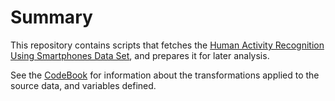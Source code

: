 Summary
=======

This repository contains scripts that fetches the [Human Activity Recognition Using Smartphones Data Set](http://archive.ics.uci.edu/ml/datasets/Human+Activity+Recognition+Using+Smartphones),
and prepares it for later analysis.

See the [CodeBook](./CodeBook.md) for information about the transformations
applied to the source data, and variables defined.
